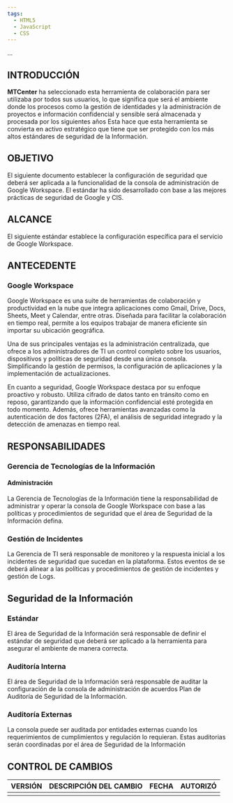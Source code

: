 ```yaml
---
tags:
  - HTML5
  - JavaScript
  - CSS
---
```


...

## **INTRODUCCIÓN**

**MTCenter** ha seleccionado esta herramienta de colaboración para ser utilizaba por todos sus usuarios, lo que significa que será el ambiente donde los procesos como la gestión de identidades y la administración de proyectos  e información confidencial y sensible será almacenada y procesada por los siguientes años  Esta hace que esta herramienta se convierta en activo estratégico que  tiene que ser protegido con los más altos estándares de seguridad de la Información.

## **OBJETIVO**

El siguiente documento establecer la configuración de seguridad que deberá ser aplicada a la funcionalidad de la consola de administración de Google Workspace. El estándar ha sido desarrollado con base a las mejores prácticas de seguridad de Google y CIS.

## **ALCANCE**

   El siguiente estándar establece la configuración específica para el servicio de Google  Workspace.



## **ANTECEDENTE**

###  **Google Workspace**

Google Workspace es una suite de herramientas de colaboración y productividad en la nube que integra aplicaciones como Gmail, Drive, Docs, Sheets, Meet y Calendar, entre otras. Diseñada para facilitar la colaboración en tiempo real, permite a los equipos trabajar de manera eficiente sin importar su ubicación geográfica.

Una de sus principales ventajas es la administración centralizada, que ofrece a los administradores de TI un control completo sobre los usuarios, dispositivos y políticas de seguridad desde una única consola. Simplificando la gestión de permisos, la configuración de aplicaciones y la implementación de actualizaciones.

En cuanto a seguridad, Google Workspace destaca por su enfoque proactivo y robusto. Utiliza cifrado de datos tanto en tránsito como en reposo, garantizando que la información confidencial esté protegida en todo momento. Además, ofrece herramientas avanzadas como la autenticación de dos factores (2FA), el análisis de seguridad integrado y la detección de amenazas en tiempo real.

## **RESPONSABILIDADES**

### **Gerencia de Tecnologías de la Información**

#### **Administración**
La Gerencia de Tecnologías de la Información tiene la responsabilidad de  administrar y operar la consola de Google Workspace con base a las políticas  y procedimientos de seguridad que el área de Seguridad de la Información defina.


### **Gestión de Incidentes**

La Gerencia de TI será responsable de monitoreo y la respuesta inicial a los incidentes de seguridad que sucedan en la plataforma. Estos eventos de se deberá alinear a las políticas y procedimientos de gestión de incidentes y gestión de Logs.



## **Seguridad de la Información**

### **Estándar**

El área de Seguridad de la Información será responsable de definir el estándar de seguridad que deberá ser aplicado a la  herramienta para asegurar el ambiente de manera correcta.

### **Auditoría Interna**

El área de Seguridad de la Información será responsable de auditar la configuración de la consola de administración de acuerdos Plan de Auditoría de Seguridad de la Información.

### **Auditoría Externas**

La consola puede ser auditada por entidades externas cuando los requerimientos de cumplimientos y regulación lo requieran. Estas auditorias serán coordinadas por el área de Seguridad de la Información

## **CONTROL DE CAMBIOS**

| VERSIÓN | DESCRIPCIÓN DEL CAMBIO | FECHA | AUTORIZÓ |
| ----- | ----- | ----- | ----- |
|  |  |  |  |
